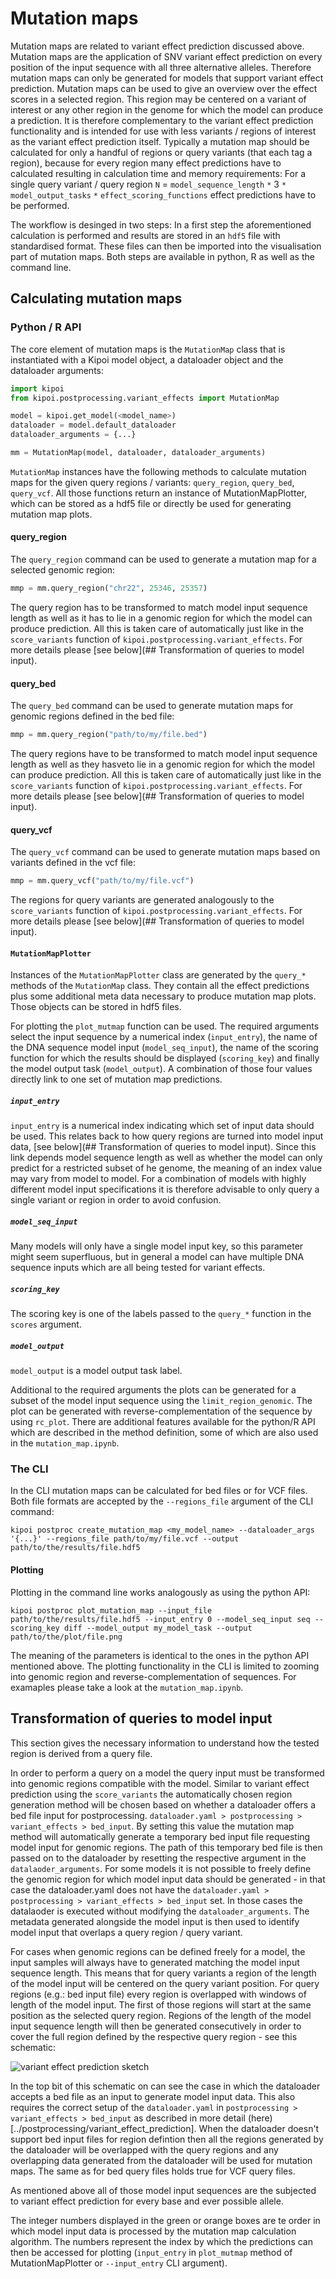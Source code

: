 
# Mutation maps
Mutation maps are related to variant effect prediction discussed above. Mutation maps are the application of SNV variant effect prediction on every position of the input sequence with all three alternative alleles. Therefore mutation maps can only be generated for models that support variant effect prediction. Mutation maps can be used to give an overview over the effect scores in a selected region. This region may be centered on a variant of interest or any other region in the genome for which the model can produce a prediction. It is therefore complementary to the variant effect prediction functionality and is intended for use with less variants / regions of interest as the variant effect prediction itself. Typically a mutation map should be calculated for only a handful of regions or query variants (that each tag a region), because for every region many effect predictions have to calculated resulting in calculation time and memory requirements: For a single query variant / query region `N` = `model_sequence_length` `*` 3 `*` `model_output_tasks` `*` `effect_scoring_functions` effect predictions have to be performed.

The workflow is desinged in two steps: In a first step the aforementioned calculation is performed and results are stored in an `hdf5` file with  standardised format. These files can then be imported into the visualisation part of mutation maps. Both steps are available in python, R as well as the command line.

## Calculating mutation maps

### Python / R API
The core element of mutation maps is the `MutationMap` class that is instantiated with a Kipoi model object, a dataloader object and the dataloader arguments:

```python
import kipoi
from kipoi.postprocessing.variant_effects import MutationMap

model = kipoi.get_model(<model_name>)
dataloader = model.default_dataloader
dataloader_arguments = {...}

mm = MutationMap(model, dataloader, dataloader_arguments)
```

`MutationMap` instances have the following methods to calculate mutation maps for the given query regions / variants: `query_region`, `query_bed`, `query_vcf`. All those functions return an instance of MutationMapPlotter, which can be stored as a hdf5 file or directly be used for generating mutation map plots.

#### query_region

The `query_region` command can be used to generate a mutation map for a selected genomic region:

```python
mmp = mm.query_region("chr22", 25346, 25357)
```
The query region has to be transformed to match model input sequence length as well as it has to lie in a genomic region for which the model can produce prediction. All this is taken care of automatically just like in the `score_variants` function of `kipoi.postprocessing.variant_effects`. For more details please [see below](## Transformation of queries to model input).


#### query_bed

The `query_bed` command can be used to generate mutation maps for genomic regions defined in the bed file:

```python
mmp = mm.query_region("path/to/my/file.bed")
```
The query regions have to be transformed to match model input sequence length as well as they hasveto lie in a genomic region for which the model can produce prediction. All this is taken care of automatically just like in the `score_variants` function of `kipoi.postprocessing.variant_effects`. For more details please [see below](## Transformation of queries to model input).

#### query_vcf

The `query_vcf` command can be used to generate mutation maps based on variants defined in the vcf file:

```python
mmp = mm.query_vcf("path/to/my/file.vcf")
```
The regions for query variants are generated analogously to the `score_variants` function of `kipoi.postprocessing.variant_effects`. For more details please [see below](## Transformation of queries to model input).

#### `MutationMapPlotter`
Instances of the `MutationMapPlotter` class are generated by the `query_*` methods of the `MutationMap` class. They contain all the effect predictions plus some additional meta data necessary to produce mutation map plots. Those objects can be stored in hdf5 files.

For plotting the `plot_mutmap` function can be used. The required arguments select the input sequence by a numerical index (`input_entry`), the name of the DNA sequence model input (`model_seq_input`), the name of the scoring function for which the results should be displayed (`scoring_key`) and finally the model output task (`model_output`). A combination of those four values directly link to one set of mutation map predictions.

##### `input_entry`
`input_entry` is a numerical index indicating which set of input data should be used. This relates back to how query regions are turned into model input data, [see below](## Transformation of queries to model input). Since this link depends model sequence length as well as whether the model can only predict for a restricted subset of he genome, the meaning of an index value may vary from model to model. For a combination of models with highly different model input specifications it is therefore advisable to only query a single variant or region in order to avoid confusion.

##### `model_seq_input`
Many models will only have a single model input key, so this parameter might seem superfluous, but in general a model can have multiple DNA sequence inputs which are all being tested for variant effects.

##### `scoring_key`
The scoring key is one of the labels passed to the `query_*` function in the `scores` argument.

##### `model_output`
`model_output` is a model output task label.

Additional to the required arguments the plots can be generated for a subset of the model input sequence using the `limit_region_genomic`. The plot can be generated with reverse-complementation of the sequence by using `rc_plot`. There are additional features available for the python/R API which are described in the method definition, some of which are also used in the `mutation_map.ipynb`.

### The CLI

In the CLI mutation maps can be calculated for bed files or for VCF files. Both file formats are accepted by the `--regions_file` argument of the CLI command:

```shell
kipoi postproc create_mutation_map <my_model_name> --dataloader_args '{...}' --regions_file path/to/my/file.vcf --output path/to/the/results/file.hdf5
```

#### Plotting

Plotting in the command line works analogously as using the python API:

```shell
kipoi postproc plot_mutation_map --input_file path/to/the/results/file.hdf5 --input_entry 0 --model_seq_input seq --scoring_key diff --model_output my_model_task --output path/to/the/plot/file.png
```

The meaning of the parameters is identical to the ones in the python API mentioned above. The plotting functionality in the CLI is limited to zooming into genomic region and reverse-complementation of sequences. For examaples please take a look at the `mutation_map.ipynb`.

## Transformation of queries to model input

This section gives the necessary information to understand how the tested region is derived from a query file.

In order to perform a query on a model the query input must be transformed into genomic regions compatible with the model. Similar to variant effect prediction using the `score_variants` the automatically chosen region generation method will be chosen based on whether a dataloader offers a bed file input for postprocessing. `dataloader.yaml > postprocessing > variant_effects > bed_input`. By setting this value the mutation map method will automatically generate a temporary bed input file requesting model input for genomic regions. The path of this temporary bed file is then passed on to the dataloader by resetting the respective argument in the `datalaoder_arguments`. For some models it is not possible to freely define the genomic region for which model input data should be generated - in that case the dataloader.yaml does not have the `dataloader.yaml > postprocessing > variant_effects > bed_input` set. In those cases the datalaoder is executed without modifying the `dataloader_arguments`. The metadata generated alongside the model input is then used to identify model input that overlaps a query region / query variant.

For cases when genomic regions can be defined freely for a model, the input samples will always have to generated matching the model input sequence length. This means that for query variants a region of the length of the model input will be centered on the query variant position. For query regions (e.g.: bed input file) every region is overlapped with windows of length of the model input. The first of those regions will start at the same position as the selected query region. Regions of the length of the model input sequence length will then be generated consecutively in order to cover the full region defined by the respective query region - see this schematic:

<img alt='variant effect prediction sketch' src='../../img/overview/mutationmap_query_to_region_bed.png'>

In the top bit of this schematic on can see the case in which the dataloader accepts a bed file as an input to generate
model input data. This also requires the correct setup of the `dataloader.yaml` in `postprocessing > variant_effects > bed_input`
 as described in more detail (here)[../postprocessing/variant_effect_prediction]. When the dataloader doesn't support
 bed input files for region defintion then all the regions generated by the dataloader will be overlapped with the query
 regions and any overlapping data generated from the dataloader will be used for mutation maps. The same as for bed query
 files holds true for VCF query files.

As mentioned above all of those model input sequences are the subjected to variant effect prediction for every base and ever possible allele.

The integer numbers displayed in the green or orange boxes are te order in which model input data is processed by the
mutation map calculation algorithm. The numbers represent the index by which the predictions can then be accessed for
plotting (`input_entry` in `plot_mutmap` method of MutationMapPlotter or `--input_entry` CLI argument).


